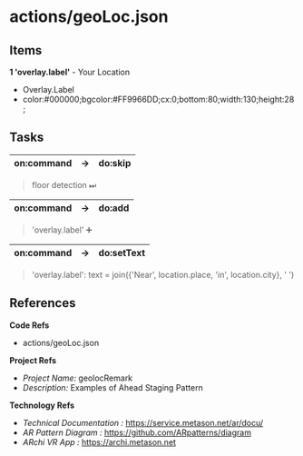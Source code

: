 # actions/geoLoc.json



## Items 

__1 'overlay.label'__ - Your Location
- Overlay.Label
- color:#000000;bgcolor:#FF9966DD;cx:0;bottom:80;width:130;height:28;



## Tasks 

 | on:command |  &rarr; | do:skip |
 |---|---|---|
> floor detection ⏭
 
 | on:command |  &rarr; | do:add |
 |---|---|---|
> 'overlay.label' ➕
 
 | on:command |  &rarr; | do:setText |
 |---|---|---|
> 'overlay.label': text = join({'Near', location.place, 'in', location.city}, ' ')
 


## References 

__Code Refs__

- actions/geoLoc.json

__Project Refs__

- _Project Name:_ geolocRemark
- _Description:_ Examples of Ahead Staging Pattern

__Technology Refs__

- _Technical Documentation :_ https://service.metason.net/ar/docu/
- _AR Pattern Diagram :_ https://github.com/ARpatterns/diagram
- _ARchi VR App :_ https://archi.metason.net

